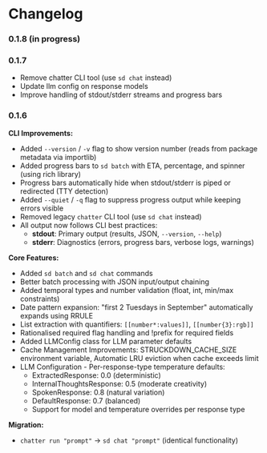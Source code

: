 
# Changelog


### 0.1.8 (in progress)




### 0.1.7

- Remove chatter CLI tool (use `sd chat` instead)
- Update llm config on response models 
- Improve handling of stdout/stderr streams and progress bars


### 0.1.6

**CLI Improvements:**
- Added `--version` / `-v` flag to show version number (reads from package metadata via importlib)
- Added progress bars to `sd batch` with ETA, percentage, and spinner (using rich library)
- Progress bars automatically hide when stdout/stderr is piped or redirected (TTY detection)
- Added `--quiet` / `-q` flag to suppress progress output while keeping errors visible
- Removed legacy `chatter` CLI tool (use `sd chat` instead)
- All output now follows CLI best practices:
  - **stdout**: Primary output (results, JSON, `--version`, `--help`)
  - **stderr**: Diagnostics (errors, progress bars, verbose logs, warnings)

**Core Features:**
- Added `sd batch` and `sd chat` commands
- Better batch processing with JSON input/output chaining
- Added temporal types and number validation (float, int, min/max constraints)
- Date pattern expansion: "first 2 Tuesdays in September" automatically expands using RRULE
- List extraction with quantifiers: `[[number*:values]]`, `[[number{3}:rgb]]`
- Rationalised required flag handling and !prefix for required fields
- Added LLMConfig class for LLM parameter defaults
- Cache Management Improvements: STRUCKDOWN_CACHE_SIZE environment variable, Automatic LRU eviction when cache exceeds limit
- LLM Configuration - Per-response-type temperature defaults:
    - ExtractedResponse: 0.0 (deterministic)
    - InternalThoughtsResponse: 0.5 (moderate creativity)
    - SpokenResponse: 0.8 (natural variation)
    - DefaultResponse: 0.7 (balanced)
    - Support for model and temperature overrides per response type

**Migration:**
- `chatter run "prompt"` → `sd chat "prompt"` (identical functionality)

